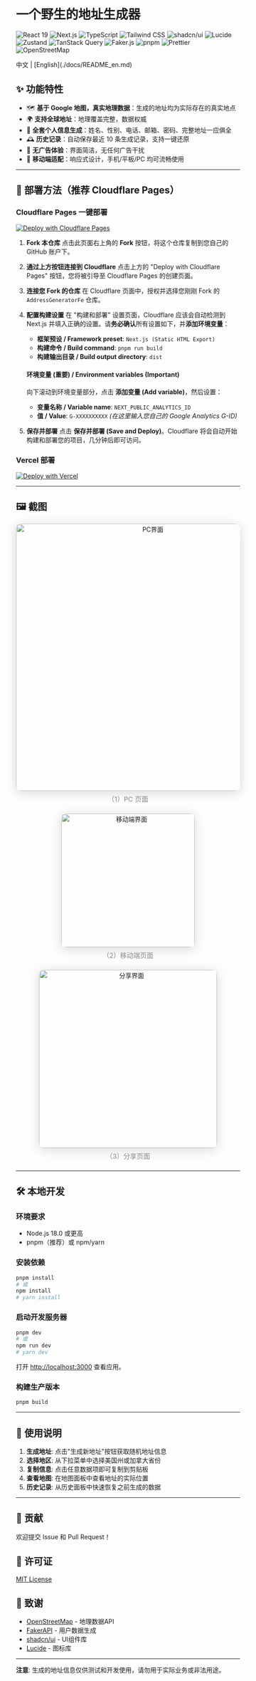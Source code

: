 # 一个野生的地址生成器

<p align="left">
  <img src="https://img.shields.io/badge/React-19-282C34?logo=react&logoColor=61DAFB" alt="React 19" />
  <img src="https://img.shields.io/badge/Next.js-15-000?logo=next.js&logoColor=white" alt="Next.js" />
  <img src="https://img.shields.io/badge/TypeScript-5.x-3178C6?logo=typescript&logoColor=white" alt="TypeScript" />
  <img src="https://img.shields.io/badge/Tailwind_CSS-3-06B6D4?logo=tailwind-css&logoColor=white" alt="Tailwind CSS" />
  <img src="https://img.shields.io/badge/shadcn/ui-black?style=flat&logo=vercel&logoColor=white" alt="shadcn/ui" />
  <img src="https://img.shields.io/badge/Lucide_React-yellow?logo=lucide&logoColor=black" alt="Lucide" />
  <img src="https://img.shields.io/badge/Zustand-5-000?logo=react&logoColor=white" alt="Zustand" />
  <img src="https://img.shields.io/badge/TanStack_Query-v5-FF4154?logo=tanstack&logoColor=white" alt="TanStack Query" />
  <img src="https://img.shields.io/badge/Faker.js-v9-FF5722?logo=javascript&logoColor=white" alt="Faker.js" />
  <img src="https://img.shields.io/badge/pnpm-orange?logo=pnpm&logoColor=white" alt="pnpm" />
  <img src="https://img.shields.io/badge/Prettier-code_style-F7B93E?logo=prettier&logoColor=black" alt="Prettier" />
  <img src="https://img.shields.io/badge/OpenStreetMap-7EBC6F?logo=openstreetmap&logoColor=white" alt="OpenStreetMap" />
</p>
中文  |  [English](./docs/README_en.md)

## ✨ 功能特性

- 🗺️ **基于 Google 地图，真实地理数据**：生成的地址均为实际存在的真实地点
- 🌍 **支持全球地址**：地理覆盖完整，数据权威
- 👤 **全套个人信息生成**：姓名、性别、电话、邮箱、密码、完整地址一应俱全
- 🕰️ **历史记录**：自动保存最近 10 条生成记录，支持一键还原
- 🚫 **无广告体验**：界面简洁，无任何广告干扰
- 📱 **移动端适配**：响应式设计，手机/平板/PC 均可流畅使用

---

## 🚀 部署方法（推荐 Cloudflare Pages）

### Cloudflare Pages 一键部署

[![Deploy with Cloudflare Pages](https://deploy.workers.cloudflare.com/button)](https://deploy.workers.cloudflare.com/?url=https://github.com/YeShengDe/AddressGeneratorFe)

1.  **Fork 本仓库**
    点击此页面右上角的 **Fork** 按钮，将这个仓库复制到您自己的 GitHub 账户下。

2.  **通过上方按钮连接到 Cloudflare**
    点击上方的 "Deploy with Cloudflare Pages" 按钮，您将被引导至 Cloudflare Pages 的创建页面。

3.  **连接您 Fork 的仓库**
    在 Cloudflare 页面中，授权并选择您刚刚 Fork 的 `AddressGeneratorFe` 仓库。

4.  **配置构建设置**
    在 "构建和部署" 设置页面，Cloudflare 应该会自动检测到 Next.js 并填入正确的设置。请**务必确认**所有设置如下，并**添加环境变量**：
    - **框架预设 / Framework preset**: `Next.js (Static HTML Export)`
    - **构建命令 / Build command**: `pnpm run build`
    - **构建输出目录 / Build output directory**: `dist`

    #### **环境变量 (重要) / Environment variables (Important)**

    向下滚动到环境变量部分，点击 **添加变量 (Add variable)**，然后设置：
    - **变量名称 / Variable name**: `NEXT_PUBLIC_ANALYTICS_ID`
    - **值 / Value**: `G-XXXXXXXXXX` _(在这里输入您自己的 Google Analytics G-ID)_

5.  **保存并部署**
    点击 **保存并部署 (Save and Deploy)**。Cloudflare 将会自动开始构建和部署您的项目，几分钟后即可访问。

### Vercel 部署

[![Deploy with Vercel](https://vercel.com/button)](https://vercel.com/new/clone?repository-url=https://github.com/YeShengDe/AddressGeneratorFe)

---

## 🖼️ 截图

<div align="center" style="margin-bottom: 1.5em;">
  <img src="docs/pc.png" alt="PC界面" width="600" style="box-shadow:0 4px 24px rgba(0,0,0,0.15);border-radius:10px;" />
  <div style="margin: 0.5em 0 1.5em 0; color: #888; font-size: 15px;">（1）PC 页面</div>
</div>
<div align="center" style="margin-bottom: 1.5em;">
  <img src="docs/phone.png" alt="移动端界面" width="300" style="box-shadow:0 4px 24px rgba(0,0,0,0.15);border-radius:10px;" />
  <div style="margin: 0.5em 0 1.5em 0; color: #888; font-size: 15px;">（2）移动端页面</div>
</div>
<div align="center" style="margin-bottom: 1.5em;">
  <img src="docs/share.png" alt="分享界面" width="400" style="box-shadow:0 4px 24px rgba(0,0,0,0.15);border-radius:10px;" />
  <div style="margin: 0.5em 0 1.5em 0; color: #888; font-size: 15px;">（3）分享页面</div>
</div>

---

## 🛠️ 本地开发

### 环境要求

- Node.js 18.0 或更高
- pnpm（推荐）或 npm/yarn

### 安装依赖

```bash
pnpm install
# 或
npm install
# yarn install
```

### 启动开发服务器

```bash
pnpm dev
# 或
npm run dev
# yarn dev
```

打开 [http://localhost:3000](http://localhost:3000) 查看应用。

### 构建生产版本

```bash
pnpm build
```

---

## 🎯 使用说明

1. **生成地址**: 点击"生成新地址"按钮获取随机地址信息
2. **选择地区**: 从下拉菜单中选择美国州或加拿大省份
3. **复制信息**: 点击任意数据项即可复制到剪贴板
4. **查看地图**: 在地图面板中查看地址的实际位置
5. **历史记录**: 从历史面板中快速恢复之前生成的数据

---

## 🤝 贡献

欢迎提交 Issue 和 Pull Request！

## 📄 许可证

[MIT License](LICENSE)

## 🙏 致谢

- [OpenStreetMap](https://www.openstreetmap.org/) - 地理数据API
- [FakerAPI](https://fakerapi.it/) - 用户数据生成
- [shadcn/ui](https://ui.shadcn.com/) - UI组件库
- [Lucide](https://lucide.dev/) - 图标库

---

**注意**: 生成的地址信息仅供测试和开发使用，请勿用于实际业务或非法用途。
